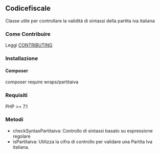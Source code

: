 ## Codicefiscale ##

Classe utile per controllare la validità di sintassi della partita iva italiana

### Come Contribuire ###
Leggi [CONTRIBUTING](CONTRIBUTING.MD)

### Installazione ###
#### Composer ####
composer require wraps/partitaiva

### Requisiti ###
PHP >= 7.1

### Metodi ###
- checkSyntaxPartitaiva: Controllo di sintassi basato su espressione regolare
- isPartitaiva: Utilizza la cifra di controllo per validare una Partita Iva italiana.

